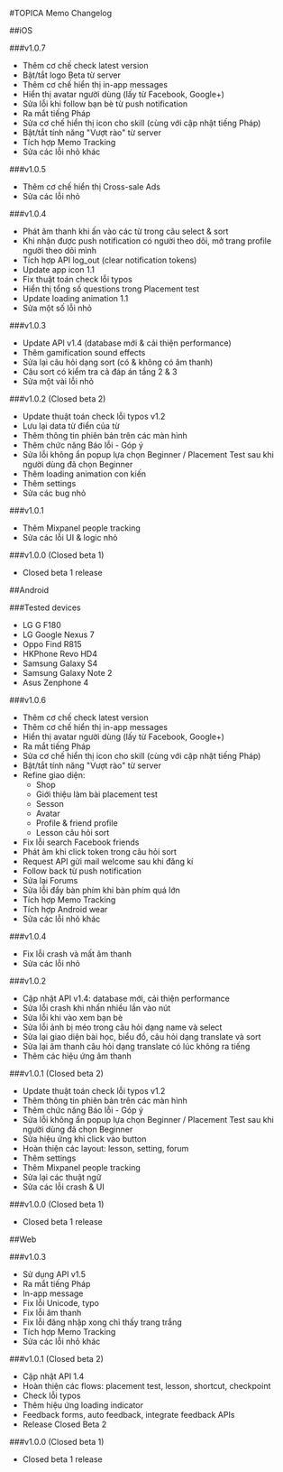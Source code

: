 #TOPICA Memo Changelog

##iOS

###v1.0.7
* Thêm cơ chế check latest version
* Bật/tắt logo Beta từ server
* Thêm cơ chế hiển thị in-app messages
* Hiển thị avatar người dùng (lấy từ Facebook, Google+)
* Sửa lỗi khi follow bạn bè từ push notification
* Ra mắt tiếng Pháp
* Sửa cơ chế hiển thị icon cho skill (cùng với cập nhật tiếng Pháp)
* Bật/tắt tính năng "Vượt rào" từ server
* Tích hợp Memo Tracking
* Sửa các lỗi nhỏ khác

###v1.0.5
* Thêm cơ chế hiển thị Cross-sale Ads
* Sửa các lỗi nhỏ

###v1.0.4
* Phát âm thanh khi ấn vào các từ trong câu select & sort
* Khi nhận được push notification có người theo dõi, mở trang profile người theo dõi mình
* Tích hợp API log_out (clear notification tokens)
* Update app icon 1.1
* Fix thuật toán check lỗi typos
* Hiển thị tổng số questions trong Placement test
* Update loading animation 1.1
* Sửa một số lỗi nhỏ

###v1.0.3
* Update API v1.4 (database mới & cải thiện performance)
* Thêm gamification sound effects
* Sửa lại câu hỏi dạng sort (có & không có âm thanh)
* Câu sort có kiểm tra cả đáp án tầng 2 & 3
* Sửa một vài lỗi nhỏ

###v1.0.2 (Closed beta 2)

* Update thuật toán check lỗi typos v1.2
* Lưu lại data từ điển của từ
* Thêm thông tin phiên bản trên các màn hình
* Thêm chức năng Báo lỗi - Góp ý
* Sửa lỗi không ẩn popup lựa chọn Beginner / Placement Test sau khi người dùng đã chọn Beginner
* Thêm loading animation con kiến
* Thêm settings
* Sửa các bug nhỏ

###v1.0.1

* Thêm Mixpanel people tracking
* Sửa các lỗi UI & logic nhỏ

###v1.0.0 (Closed beta 1)
* Closed beta 1 release

##Android

###Tested devices
* LG G F180
* LG Google Nexus 7
* Oppo Find R815
* HKPhone Revo HD4
* Samsung Galaxy S4
* Samsung Galaxy Note 2
* Asus Zenphone 4

###v1.0.6
* Thêm cơ chế check latest version
* Thêm cơ chế hiển thị in-app messages
* Hiển thị avatar người dùng (lấy từ Facebook, Google+)
* Ra mắt tiếng Pháp
* Sửa cơ chế hiển thị icon cho skill (cùng với cập nhật tiếng Pháp)
* Bật/tắt tính năng "Vượt rào" từ server
* Refine giao diện:
  * Shop
  * Giới thiệu làm bài placement test
  * Sesson
  * Avatar
  * Profile & friend profile
  * Lesson câu hỏi sort
* Fix lỗi search Facebook friends
* Phát âm khi click token trong câu hỏi sort
* Request API gửi mail welcome sau khi đăng kí
* Follow back từ push notification
* Sửa lại Forums
* Sửa lỗi đẩy bàn phím khi bàn phím quá lớn
* Tích hợp Memo Tracking
* Tích hợp Android wear
* Sửa các lỗi nhỏ khác

###v1.0.4
* Fix lỗi crash và mất âm thanh
* Sửa các lỗi nhỏ

###v1.0.2
* Cập nhật API v1.4: database mới, cải thiện performance
* Sửa lỗi crash khi nhấn nhiều lần vào nút
* Sửa lỗi khi vào xem bạn bè
* Sửa lỗi ảnh bị méo trong câu hỏi dạng name và select
* Sửa lại giao diện bài học, biểu đồ, câu hỏi dạng translate và sort
* Sửa lại âm thanh câu hỏi dạng translate có lúc không ra tiếng
* Thêm các hiệu ứng âm thanh

###v1.0.1 (Closed beta 2)
* Update thuật toán check lỗi typos v1.2
* Thêm thông tin phiên bản trên các màn hình
* Thêm chức năng Báo lỗi - Góp ý
* Sửa lỗi không ẩn popup lựa chọn Beginner / Placement Test sau khi người dùng đã chọn Beginner
* Sửa hiệu ứng khi click vào button
* Hoàn thiện các layout: lesson, setting, forum
* Thêm settings
* Thêm Mixpanel people tracking
* Sửa lại các thuật ngữ
* Sửa các lỗi crash & UI

###v1.0.0 (Closed beta 1)
* Closed beta 1 release

##Web

###v1.0.3
* Sử dụng API v1.5
* Ra mắt tiếng Pháp
* In-app message
* Fix lỗi Unicode, typo
* Fix lỗi âm thanh
* Fix lỗi đăng nhập xong chỉ thấy trang trắng
* Tích hợp Memo Tracking
* Sửa các lỗi nhỏ khác

###v1.0.1 (Closed beta 2)

* Cập nhật API 1.4
* Hoàn thiện các flows: placement test, lesson, shortcut, checkpoint
* Check lỗi typos
* Thêm hiệu ứng loading indicator
* Feedback forms, auto feedback, integrate feedback APIs
* Release Closed Beta 2

###v1.0.0 (Closed beta 1)
* Closed beta 1 release